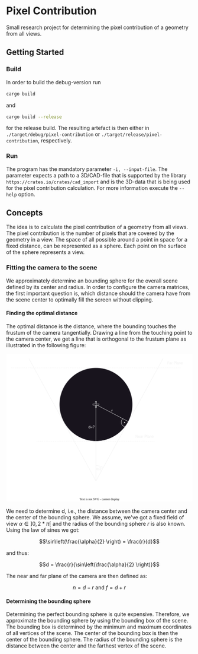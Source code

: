 # Pixel Contribution
Small research project for determining the pixel contribution of a geometry from all views.

## Getting Started

### Build
In order to build the debug-version run
```bash
cargo build
```
and
```bash
cargo build --release
```
for the release build.
The resulting artefact is then either in `./target/debug/pixel-contribution` or `./target/release/pixel-contribution`, respectively.

### Run
The program has the mandatory parameter `-i, --input-file`. The parameter expects a path to a 3D/CAD-file that is supported by the library `https://crates.io/crates/cad_import` and is the 3D-data that is being used for the pixel contribution calculation.
For more information execute the `--help` option.

## Concepts
The idea is to calculate the pixel contribution of a geometry from all views. The pixel contribution is the number of pixels that are covered by the geometry in a view. The space of all possible around a point in space for a fixed distance, can be represented as a sphere. Each point on the surface of the sphere represents a view. 

### Fitting the camera to the scene
We approximately determine an bounding sphere for the overall scene defined by its center and radius. In order to configure the camera matrices, the first important question is, which distance should the camera have from the scene center to optimally fill the screen without clipping.

#### Finding the optimal distance
The optimal distance is the distance, where the bounding touches the frustum of the camera tangentially. Drawing a line from the touching point to the camera center, we get a line that is orthogonal to the frustum plane as illustrated in the following figure:

![Finding the optimal distance](./img/camera_fit.drawio.svg)

We need to determine d, i.e., the distance between the camera center and the center of the bounding sphere.
We assume, we've got a fixed field of view $\alpha \in ]0,2 * \pi[$ and the radius of the bounding sphere $r$ is also known. Using the law of sines we got:

$$\sin\left(\frac{\alpha}{2} \right) = \frac{r}{d}$$

and thus:

$$d = \frac{r}{\sin\left(\frac{\alpha}{2} \right)}$$

The near and far plane of the camera are then defined as:

$$n = d - r \text{ and } f = d + r$$

#### Determining the bounding sphere
Determining the perfect bounding sphere is quite expensive. Therefore, we approximate the bounding sphere by using the bounding box of the scene. The bounding box is determined by the minimum and maximum coordinates of all vertices of the scene. The center of the bounding box is then the center of the bounding sphere. The radius of the bounding sphere is the distance between the center and the farthest vertex of the scene.